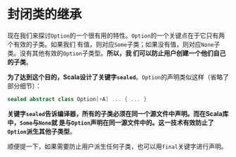 封闭类的继承
===================================================================================
现在我们来探讨`Option`的一个很有用的特性。`Option`的一个关键点在于它只有两个有效的子类。如果我们
有值，则对应`Some`子类；如果没有值，则对应`None`子类。没有其他有效的`Option`子类型。**所以，我
们可以防止用户创建一个他们自己的子类**。

**为了达到这个目的，Scala设计了关键字`sealed`**。`Option`的声明类似这样（省略了部分细节）：
```scala
sealed abstract class Option[+A] ... { ... }
```
**关键字`sealed`告诉编译器，所有的子类必须在同一个源文件中声明。而在Scala库中，`Some`与`None`就
是与`Option`声明在同一源文件中的。这一技术有效防止了`Option`派生其他子类型**。

顺便提一下，如果需要防止用户派生任何子类，也可以用`final`关键字进行声明。

